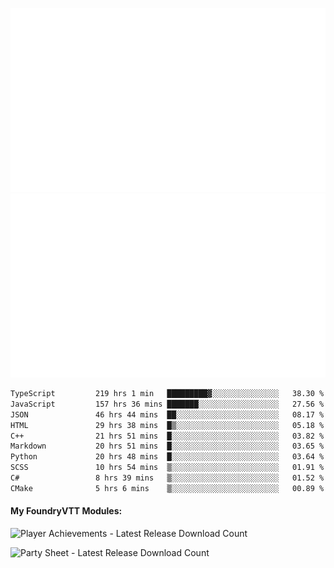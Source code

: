 
![](https://raw.githubusercontent.com/eddiedover/ghstats/master/generated/overview.svg)
![](https://raw.githubusercontent.com/eddiedover/ghstats/master/generated/languages.svg)

<!--START_SECTION:waka-->

```txt
TypeScript         219 hrs 1 min   █████████▓░░░░░░░░░░░░░░░   38.30 %
JavaScript         157 hrs 36 mins ███████░░░░░░░░░░░░░░░░░░   27.56 %
JSON               46 hrs 44 mins  ██░░░░░░░░░░░░░░░░░░░░░░░   08.17 %
HTML               29 hrs 38 mins  █▒░░░░░░░░░░░░░░░░░░░░░░░   05.18 %
C++                21 hrs 51 mins  █░░░░░░░░░░░░░░░░░░░░░░░░   03.82 %
Markdown           20 hrs 51 mins  █░░░░░░░░░░░░░░░░░░░░░░░░   03.65 %
Python             20 hrs 48 mins  █░░░░░░░░░░░░░░░░░░░░░░░░   03.64 %
SCSS               10 hrs 54 mins  ▒░░░░░░░░░░░░░░░░░░░░░░░░   01.91 %
C#                 8 hrs 39 mins   ▒░░░░░░░░░░░░░░░░░░░░░░░░   01.52 %
CMake              5 hrs 6 mins    ▒░░░░░░░░░░░░░░░░░░░░░░░░   00.89 %
```

<!--END_SECTION:waka-->

#### My FoundryVTT Modules:

  ![Player Achievements - Latest Release Download Count](https://img.shields.io/badge/dynamic/json?label=Player%20Achievements%20-%20Downloads@latest&query=assets%5B1%5D.download_count&url=https%3A%2F%2Fapi.github.com%2Frepos%2FEddieDover%2Ffvtt-player-achievements%2Freleases%2Flatest)

  ![Party Sheet - Latest Release Download Count](https://img.shields.io/badge/dynamic/json?label=Party%20Sheet%20-%20Downloads@latest&query=assets%5B1%5D.download_count&url=https%3A%2F%2Fapi.github.com%2Frepos%2FEddieDover%2Ffvtt-party-sheet%2Freleases%2Flatest)

<a rel="me" href="https://techhub.social/@EddieDover"></a>
